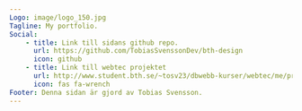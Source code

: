```yaml
---
Logo: image/logo_150.jpg
Tagline: My portfolio.
Social:
    - title: Link till sidans github repo.
      url: https://github.com/TobiasSvenssonDev/bth-design
      icon: github
    - title: Link till webtec projektet
      url: http://www.student.bth.se/~tosv23/dbwebb-kurser/webtec/me/proj/public/home.php
      icon: fas fa-wrench
Footer: Denna sidan är gjord av Tobias Svensson.  
---
```

